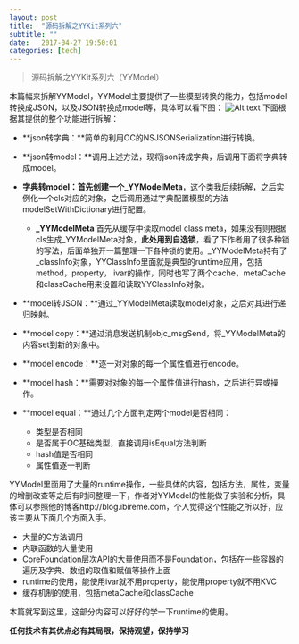 ```yaml
---
layout: post
title:  "源码拆解之YYKit系列六"
subtitle: ""
date:   2017-04-27 19:50:01
categories: [tech]
---
```


> 源码拆解之YYKit系列六（YYModel）

本篇幅来拆解YYModel，YYModel主要提供了一些模型转换的能力，包括model转换成JSON，以及JSON转换成model等，具体可以看下图：
![Alt text](http://7xsw5d.com1.z0.glb.clouddn.com/a.png)
下面根据其提供的整个功能进行拆解：

- **json转字典：**简单的利用OC的NSJSONSerialization进行转换。

- **json转model：**调用上述方法，现将json转成字典，后调用下面将字典转成model。

- **字典转model：**首先创建一个**_YYModelMeta**，这个类我后续拆解，之后实例化一个cls对应的对象，之后调用通过字典配置模型的方法modelSetWithDictionary进行配置。
	- **_YYModelMeta** 首先从缓存中读取model class meta，如果没有则根据cls生成_YYModelMeta对象，**此处用到自选锁**，看了下作者用了很多种锁的写法，后面单独开一篇整理一下各种锁的使用。_YYModelMeta持有了_classInfo对象，YYClassInfo里面就是典型的runtime应用，包括method，property， ivar的操作，同时也写了两个cache，metaCache和classCache用来设置和读取YYClassInfo对象。

- **model转JSON：**通过_YYModelMeta读取model对象，之后对其进行递归映射。

- **model copy：**通过消息发送机制objc_msgSend，将_YYModelMeta的内容set到新的对象中。

- **model encode：**逐一对对象的每一个属性值进行encode。

- **model hash：**需要对对象的每一个属性值进行hash，之后进行异或操作。

- **model equal：**通过几个方面判定两个model是否相同：
	- 类型是否相同
	- 是否属于OC基础类型，直接调用isEqual方法判断
	- hash值是否相同
	- 属性值逐一判断

YYModel里面用了大量的runtime操作，一些具体的内容，包括方法，属性，变量的增删改查等之后有时间整理一下，作者对YYModel的性能做了实验和分析，具体可以参照他的博客http://blog.ibireme.com，个人觉得这个性能之所以好，应该主要从下面几个方面入手。

-	大量的C方法调用
-	内联函数的大量使用
-	CoreFoundation层次API的大量使用而不是Foundation，包括在一些容器的遍历及字典、数组的取值和赋值等操作上面
-	runtime的使用，能使用ivar就不用property，能使用property就不用KVC
-	缓存机制的使用，包括metaCache和classCache

本篇就写到这里，这部分内容可以好好的学一下runtime的使用。

**任何技术有其优点必有其局限，保持观望，保持学习**

